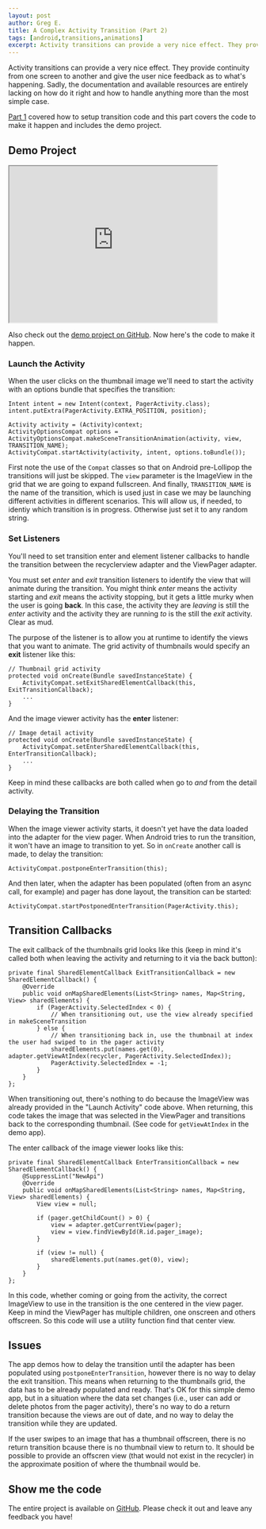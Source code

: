 ```yaml
---
layout: post
author: Greg E.
title: A Complex Activity Transition (Part 2)
tags: [android,transitions,animations]
excerpt: Activity transitions can provide a very nice effect. They provide continuity from one screen to another and give the user nice feedback as to what's happening. Sadly, the documentation and available resources are entirely lacking on how do it right and how to handle anything more than the most simple case.
---
```

Activity transitions can provide a very nice effect. They provide continuity from one screen to another and give the user nice feedback as to what's happening. Sadly, the documentation and available resources are entirely lacking on how do it right and how to handle anything more than the most simple case.

[Part 1](http://innodroid.com/blog/post/a-complex-activity-transition-part-1) covered how to setup transition code and this part covers the code to make it happen and includes the demo project.

## Demo Project

<iframe width="420" height="315"
src="http://www.youtube.com/embed/On3dzeAXx-w">
</iframe>

Also check out the [demo project on GitHub](https://github.com/grennis/ComplexTransitionDemo). Now here's the code to make it happen.

### Launch the Activity

When the user clicks on the thumbnail image we'll need to start the activity with an options bundle that specifies the transition:
 
    Intent intent = new Intent(context, PagerActivity.class);
    intent.putExtra(PagerActivity.EXTRA_POSITION, position);

    Activity activity = (Activity)context;
    ActivityOptionsCompat options = ActivityOptionsCompat.makeSceneTransitionAnimation(activity, view, TRANSITION_NAME);
    ActivityCompat.startActivity(activity, intent, options.toBundle());

First note the use of the `Compat` classes so that on Android pre-Lollipop the transitions will just be skipped. The `view` parameter is the ImageView in the grid that we are going to expand fullscreen. And finally, `TRANSITION_NAME` is the name of the transition, which is used just in case we may be launching different activities in different scenarios. This will allow us, if needed, to identiy which transition is in progress. Otherwise just set it to any random string.

### Set Listeners

You'll need to set transition enter and element listener callbacks to handle the transition between the recyclerview adapter and the ViewPager adapter.
 
You must set *enter* and *exit* transition listeners to identify the view that will animate during the transition. You might think *enter* means the activity starting and *exit* means the activity stopping, but it gets a little murky when the user is going **back**. In this case, the activity they are *leaving* is still the *enter* activity and the activity they are running *to* is the still the *exit* activity. Clear as mud.

The purpose of the listener is to allow you at runtime to identify the views that you want to animate. The grid activity of thumbnails would specify an **exit** listener like this:

    // Thumbnail grid activity
    protected void onCreate(Bundle savedInstanceState) {
        ActivityCompat.setExitSharedElementCallback(this, ExitTransitionCallback);
        ...
    }

And the image viewer activity has the **enter** listener:

    // Image detail activity
    protected void onCreate(Bundle savedInstanceState) {
        ActivityCompat.setEnterSharedElementCallback(this, EnterTransitionCallback);
        ...
    }

Keep in mind these callbacks are both called when go to *and* from the detail activity.

### Delaying the Transition

When the image viewer activity starts, it doesn't yet have the data loaded into the adapter for the view pager. When Android tries to run the transition, it won't have an image to transition to yet. So in `onCreate` another call is made, to delay the transition:

    ActivityCompat.postponeEnterTransition(this);
 
 And then later, when the adapter has been populated (often from an async call, for example) and pager has done layout, the transition can be started:
 
    ActivityCompat.startPostponedEnterTransition(PagerActivity.this);

## Transition Callbacks

The exit callback of the thumbnails grid looks like this (keep in mind it's called both when leaving the activity and returning to it via the back button):

    private final SharedElementCallback ExitTransitionCallback = new SharedElementCallback() {
        @Override
        public void onMapSharedElements(List<String> names, Map<String, View> sharedElements) {
            if (PagerActivity.SelectedIndex < 0) {
                // When transitioning out, use the view already specified in makeSceneTransition
            } else {
                // When transitioning back in, use the thumbnail at index the user had swiped to in the pager activity
                sharedElements.put(names.get(0), adapter.getViewAtIndex(recycler, PagerActivity.SelectedIndex));
                PagerActivity.SelectedIndex = -1;
            }
        }
    };

When transitioning out, there's nothing to do because the ImageView was already provided in the "Launch Activity" code above. When returning, this code takes the image that was selected in the ViewPager and transitions back to the corresponding thumbnail. (See code for `getViewAtIndex` in the demo app).

The enter callback of the image viewer looks like this:

    private final SharedElementCallback EnterTransitionCallback = new SharedElementCallback() {
        @SuppressLint("NewApi")
        @Override
        public void onMapSharedElements(List<String> names, Map<String, View> sharedElements) {
            View view = null;

            if (pager.getChildCount() > 0) {
                view = adapter.getCurrentView(pager);
                view = view.findViewById(R.id.pager_image);
            }

            if (view != null) {
                sharedElements.put(names.get(0), view);
            }
        }
    };

In this code, whether coming or going from the activity, the correct ImageView to use in the transition is the one centered in the view pager. Keep in mind the ViewPager has multiple children, one onscreen and others offscreen. So this code will use a utility function find that center view. 

## Issues

The app demos how to delay the transition until the adapter has been populated using `postponeEnterTransition`, however there is no way to delay the exit transition. This means when returning to the thumbnails grid, the data has to be already populated and ready. That's OK for this simple demo app, but in a situation where the data set changes (i.e., user can add or delete photos from the pager activity), there's no way to do a return transition because the views are out of date, and no way to delay the transition while they are updated. 

If the user swipes to an image that has a thumbnail offscreen, there is no return transition bcause there is no thumbnail view to return to. It should be possible to provide an offscren view (that would not exist in the recycler) in the approximate position of where the thumbnail would be.

## Show me the code

The entire project is available on [GitHub](https://github.com/grennis/ComplexTransitionDemo). Please check it out and leave any feedback you have!
